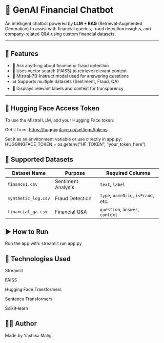 # 💬 GenAI Financial Chatbot

An intelligent chatbot powered by **LLM + RAG** (Retrieval-Augmented Generation) to assist with financial queries, fraud detection insights, and company-related Q&A using custom financial datasets.

---

## 🚀 Features

- 💸 Ask anything about finance or fraud detection
- 🔎 Uses vector search (FAISS) to retrieve relevant context
- 🧠 Mistral-7B-Instruct model used for answering questions
- 📊 Supports multiple datasets (Sentiment, Fraud, QA)
- 🧾 Displays relevant labels and context for transparency

---


 ## 🔐 Hugging Face Access Token
To use the Mistral LLM, add your Hugging Face token:

Get it from: https://huggingface.co/settings/tokens

Set it as an environment variable or use directly in app.py:
HUGGINGFACE_TOKEN = os.getenv("HF_TOKEN", "your_token_here")

## 📂 Supported Datasets

| Dataset Name        | Purpose            | Required Columns                     |
|---------------------|--------------------|--------------------------------------|
| `finance1.csv`      | Sentiment Analysis | `text`, `label`                      |
| `synthetic_log.csv` | Fraud Detection    | `type`, `nameOrig`, `isFraud`, etc. |
| `financial_qa.csv`  | Financial Q&A      | `question`, `answer`, `context`     |


## ▶️ How to Run
Run the app with:
streamlit run app.py

 ## 🧰 Technologies Used
Streamlit

FAISS

Hugging Face Transformers

Sentence Transformers

Scikit-learn

## 👩‍💻 Author
Made by Yashika Maligi
